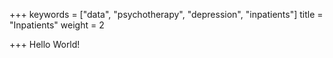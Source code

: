 +++
keywords = ["data", "psychotherapy", "depression", "inpatients"]
title = "Inpatients"
weight = 2

+++
Hello World!